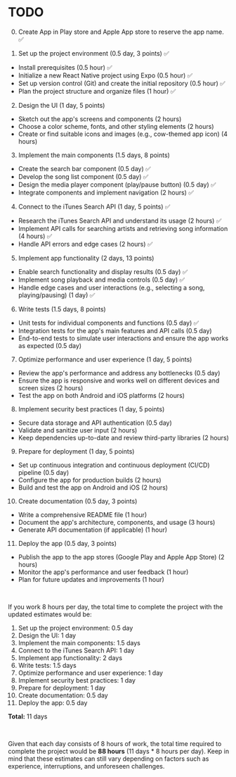 # TODO

0. Create App in Play store and Apple App store to reserve the app name. ✅

1. Set up the project environment (0.5 day, 3 points) ✅

- Install prerequisites (0.5 hour) ✅
- Initialize a new React Native project using Expo (0.5 hour) ✅
- Set up version control (Git) and create the initial repository (0.5 hour) ✅
- Plan the project structure and organize files (1 hour) ✅

2. Design the UI (1 day, 5 points)

- Sketch out the app's screens and components (2 hours)
- Choose a color scheme, fonts, and other styling elements (2 hours)
- Create or find suitable icons and images (e.g., cow-themed app icon) (4 hours)

3. Implement the main components (1.5 days, 8 points)

- Create the search bar component (0.5 day) ✅
- Develop the song list component (0.5 day) ✅
- Design the media player component (play/pause button) (0.5 day) ✅
- Integrate components and implement navigation (2 hours) ✅

4. Connect to the iTunes Search API (1 day, 5 points) ✅

- Research the iTunes Search API and understand its usage (2 hours) ✅
- Implement API calls for searching artists and retrieving song information (4 hours) ✅
- Handle API errors and edge cases (2 hours) ✅

5. Implement app functionality (2 days, 13 points)

- Enable search functionality and display results (0.5 day) ✅
- Implement song playback and media controls (0.5 day) ✅
- Handle edge cases and user interactions (e.g., selecting a song, playing/pausing) (1 day) ✅

6. Write tests (1.5 days, 8 points)

- Unit tests for individual components and functions (0.5 day) ✅
- Integration tests for the app's main features and API calls (0.5 day)
- End-to-end tests to simulate user interactions and ensure the app works as expected (0.5 day)

7. Optimize performance and user experience (1 day, 5 points)

- Review the app's performance and address any bottlenecks (0.5 day)
- Ensure the app is responsive and works well on different devices and screen sizes (2 hours)
- Test the app on both Android and iOS platforms (2 hours)

8. Implement security best practices (1 day, 5 points)

- Secure data storage and API authentication (0.5 day)
- Validate and sanitize user input (2 hours)
- Keep dependencies up-to-date and review third-party libraries (2 hours)

9. Prepare for deployment (1 day, 5 points)

- Set up continuous integration and continuous deployment (CI/CD) pipeline (0.5 day)
- Configure the app for production builds (2 hours)
- Build and test the app on Android and iOS (2 hours)

10. Create documentation (0.5 day, 3 points)

- Write a comprehensive README file (1 hour)
- Document the app's architecture, components, and usage (3 hours)
- Generate API documentation (if applicable) (1 hour)

11. Deploy the app (0.5 day, 3 points)

- Publish the app to the app stores (Google Play and Apple App Store) (2 hours)
- Monitor the app's performance and user feedback (1 hour)
- Plan for future updates and improvements (1 hour)

</br>

If you work 8 hours per day, the total time to complete the project with the updated estimates would be:

1. Set up the project environment: 0.5 day
2. Design the UI: 1 day
3. Implement the main components: 1.5 days
4. Connect to the iTunes Search API: 1 day
5. Implement app functionality: 2 days
6. Write tests: 1.5 days
7. Optimize performance and user experience: 1 day
8. Implement security best practices: 1 day
9. Prepare for deployment: 1 day
10. Create documentation: 0.5 day
11. Deploy the app: 0.5 day
    </br>

**Total:** 11 days

</br>

Given that each day consists of 8 hours of work, the total time required to complete the project would be **88 hours** (11 days \* 8 hours per day). Keep in mind that these estimates can still vary depending on factors such as experience, interruptions, and unforeseen challenges.
